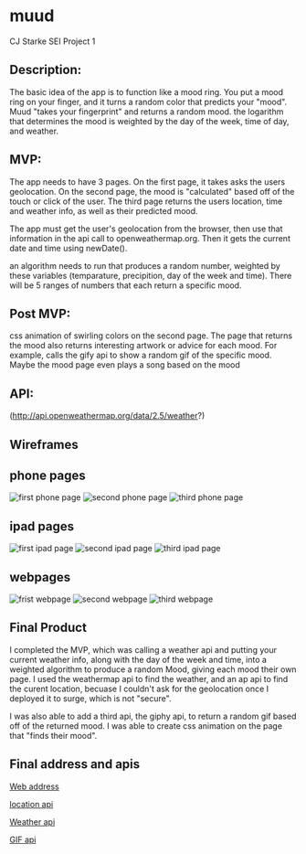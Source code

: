 # muud
CJ Starke SEI Project 1

## Description:
The basic idea of the app is to function like a mood ring. You put a mood ring on your finger, and it turns a random color that predicts your "mood". Muud "takes your fingerprint" and returns a random mood. the logarithm that determines the mood is weighted by the day of the week, time of day, and weather.

## MVP: 
The app needs to have 3 pages. On the first page, it takes asks the users geolocation. On the second page, the mood is "calculated" based off of the touch or click of the user. The third page returns the users location, time and weather info, as well as their predicted mood.

The app must get the user's geolocation from the browser, then use that information in the api call to openweathermap.org. Then it gets the current date and time using newDate().

 an algorithm needs to run that produces a random number, weighted by these variables (temparature, precipition, day of the week and time). There will be 5 ranges of numbers that each return a specific mood.

## Post MVP: 
 css animation of swirling colors on the second page.
 The page that returns the mood also returns interesting artwork or advice for each mood. For example, calls the gify api to show a random gif of the specific mood. Maybe the mood page even plays a song based on the mood

## API:
 (http://api.openweathermap.org/data/2.5/weather?)

## Wireframes
## phone pages
![first phone page](https://i.imgur.com/WtqDnAu.png)
![second phone page](https://i.imgur.com/9cQK0Qr.png)
![third phone page](https://i.imgur.com/Cs7VQtb.png)
## ipad pages
![first ipad page](https://i.imgur.com/9UO8tdx.png)
![second ipad page](https://i.imgur.com/DUymDFT.png)
![third ipad page](https://i.imgur.com/9NNUr1S.png)
## webpages
![frist webpage](https://i.imgur.com/8N6Yy6i.png)
![second webpage](https://i.imgur.com/9Kn0vR5.png)
![third webpage](https://i.imgur.com/YhPkBqc.png)

##  Final Product

I completed the MVP, which was calling a weather api and putting your current weather info, along with the day of the week and time, into a weighted algorithm to produce a random Mood, giving each mood their own page.
I used the weathermap api to find the weather, and an ap api to find the curent location, becuase I couldn't ask for the geolocation once I deployed it to surge, which is not "secure".

I was also able to add a third api, the giphy api, to return a random gif based off of the returned mood. I was able to create css animation on the page that "finds their mood".

## Final address and apis
[Web address](muud.surge.sh)

[location api](http://ip-api.com/json/)

[Weather api](http://api.openweathermap.org/data/2.5/weather?)

[GIF api](https://api.giphy.com/v1/gifs/)
